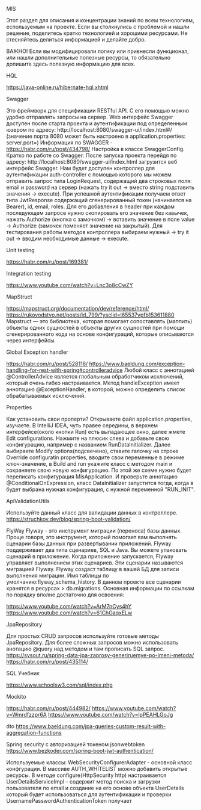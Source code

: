MIS

Этот раздел для описания и концентрации знаний по всем технологиям, еспользуемым на проекте.
Если вы столкнулись с проблемой и нашли решение, поделитесь кратко технологией и хорошими ресурсами.
Не стесняйтесь делиться информацией и делайте добро.

ВАЖНО!
Если вы модифицировали логику или привнесли функционал,
или нашли дополнительные полезные ресурсы, то
обязательно допишите здесь полезную информацию для всех.


HQL

https://java-online.ru/hibernate-hql.xhtml


Swagger

Это фреймворк для спецификации RESTful API. С его помощью можно удобно отправлять запросы на сервер.
Web интерфейс Swagger доступен после старта проекта и аутентификации под определенным юзером
по адресу: http://localhost:8080/swagger-ui/index.html#/ (значение порта 8080 может быть настроено в
application.properties: server.port=)
Информация по SWAGGER - https://habr.com/ru/post/434798/
Настройка в классе SwaggerConfig.
Кратко по работе со Swagger:
После запуска проекта перейдя по адресу: http://localhost:8080/swagger-ui/index.html загрузится
веб интерфейс Swagger. Нам будет доступен контроллер для аутентификации auth-controller
с помощью которого мы можем отправить запрос типа LoginRequest, содержащий два строковых поля:
email и password на сервер (нажать try it out -> вместо string подставить значения -> execute).
При успешной аутентификации получаем ответ типа JwtResponse содержащий сгенерированный токен
(начинается на Bearer), id, email, roles. Для его добавления в header при каждом последующем
запросе нужно скопировать его значение без кавычек, нажать Authorize (кнопка с замочком) ->
вставить значение в поле value -> Authorize (замочек поменяет значение на закрытый).
Для тестирования работы методов контроллера выбираем нужный -> try it out -> вводим необходимые
данные -> execute.

Unit testing

https://habr.com/ru/post/169381/


Integration testing

https://www.youtube.com/watch?v=Lnc3o8cCwZY


MapStruct

https://mapstruct.org/documentation/dev/reference/html/
https://rukovodstvo.net/posts/id_799/?ysclid=l65537vpfb153611880
Mapstruct — это библиотека, которая помогает сопоставлять (маппить) объекты одних сущностей
в объекты других сущностей при помощи сгенерированного кода на основе конфигураций,
которые описываются через интерфейсы.


Global Exception handler

https://habr.com/ru/post/528116/
https://www.baeldung.com/exception-handling-for-rest-with-spring#controlleradvice
Любой класс с аннотацией @ControllerAdvice является глобальным обработчиком исключений,
который очень гибко настраивается. Метод handleException имеет аннотацию @ExceptionHandler,
в которой, можно определить список обрабатываемых исключений.


Properties

Как установить свои проперти?
Открываете файл application.properties, изучаете. В IntelliJ IDEA, чуть правее середины,
в верхнем интерфейсе(около кнопки Run) есть выпадающее окно, далее жмете Edit configurations.
Нажмите на плюсик слева и добавьте свою конфигурацию, например с названием RunDataInitializer.
Далее выбираете Modify options(подсвечено), ставите галочку на строке Override configuratin properties,
вводите свои переменные в режиме ключ-значение, в Build and run укажите класс с методом main и сохраняете
свою новую конфигурацию.
По этой же схеме нужно будет переписать конфигурация MisApplication.
И проверьте аннотацию @СonditionalOnExpression, класс DataInitializer запустится тогда,
когда в будет выбрана нужная конфигурация, с нужной переменной "RUN_INIT".


ApiValidationUtils

Используйте данный класс для валидации данных в контроллере.
https://struchkov.dev/blog/spring-boot-validation/

FlyWay
Flyway - это инструмент миграции (переноса) базы данных. Проще говоря, это инструмент,
который помогает вам выполнять сценарии базы данных при развертывании приложений.
Flyway поддерживает два типа сценариев, SQL и Java. Вы можете упаковать сценарий в приложение.
Когда приложение запускается, Flyway управляет выполнением этих сценариев.
Эти сценарии называются миграцией Flyway.
Flyway создаст таблицу в вашей БД для записи выполнения миграции.
Имя таблицы по умолчанию:flyway_schema_history. В данном проекте все сценарии хранятся в ресурсах > db.migrations.
Основная информации по ссылкам по порядку вполне достаточно для освоения:

https://www.youtube.com/watch?v=ArM7nCys4hY
https://www.youtube.com/watch?v=61ChGaqxELw


JpaRepository

Для простых CRUD запросов используйте готовые методы  JpaRepository.
Для более сложных запросов можно использовать анотацию @query над методом и
там прописать SQL запрос.
https://sysout.ru/spring-data-jpa-zaprosy-generiruemye-po-imeni-metoda/
https://habr.com/ru/post/435114/


SQL Учебник

https://www.schoolsw3.com/sql/index.php


Mockito

https://habr.com/ru/post/444982/
https://www.youtube.com/watch?v=Wmrdfzzpr6A
https://www.youtube.com/watch?v=lpPEAHLGoJg


dto
https://www.baeldung.com/jpa-queries-custom-result-with-aggregation-functions


Spring security с авторизацией токеном jsonwebtoken
https://www.bezkoder.com/spring-boot-jwt-authentication/

Используемые классы:
WebSecurityConfigurerAdapter - основной класс конфгурации. В массиве AUTH_WHITELIST можно добавить открытые
ресурсы. В методе configure(HttpSecurity http) настраивается
UserDetailsServiceImpl - содержит метод поиска и загрузки пользователя по email и создание на его основе
объекта UserDetails который будет использоваться для аутентификации и проверки
UsernamePasswordAuthenticationToken получает